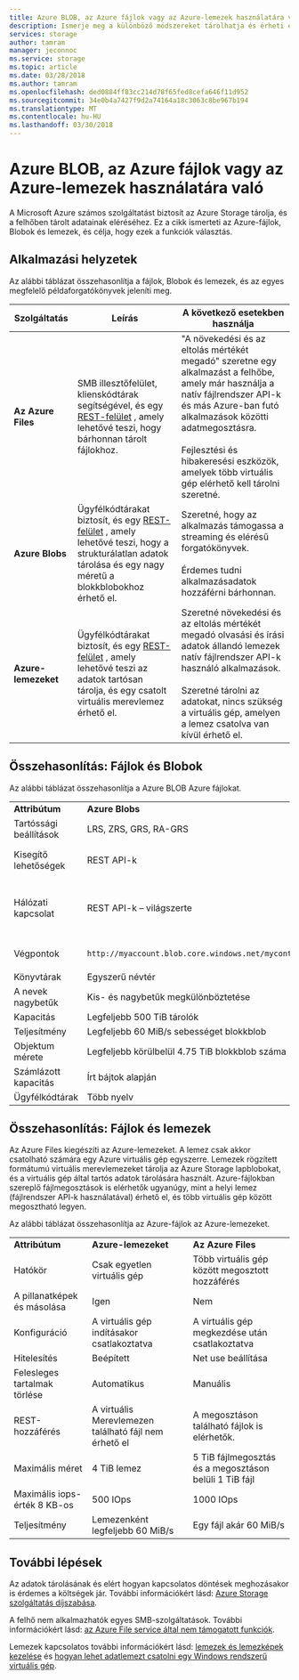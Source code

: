 ```yaml
---
title: Azure BLOB, az Azure fájlok vagy az Azure-lemezek használatára való
description: Ismerje meg a különböző módszereket tárolhatja és érheti el az Azure segítségével adatokat úgy dönt, hogy melyik technológiát használja.
services: storage
author: tamram
manager: jeconnoc
ms.service: storage
ms.topic: article
ms.date: 03/28/2018
ms.author: tamram
ms.openlocfilehash: ded0884ff83cc214d78f65fed8cefa646f11d952
ms.sourcegitcommit: 34e0b4a7427f9d2a74164a18c3063c8be967b194
ms.translationtype: MT
ms.contentlocale: hu-HU
ms.lasthandoff: 03/30/2018
---
```

# <a name="deciding-when-to-use-azure-blobs-azure-files-or-azure-disks"></a>Azure BLOB, az Azure fájlok vagy az Azure-lemezek használatára való

A Microsoft Azure számos szolgáltatást biztosít az Azure Storage tárolja, és a felhőben tárolt adatainak eléréséhez. Ez a cikk ismerteti az Azure-fájlok, Blobok és lemezek, és célja, hogy ezek a funkciók választás.

## <a name="scenarios"></a>Alkalmazási helyzetek

Az alábbi táblázat összehasonlítja a fájlok, Blobok és lemezek, és az egyes megfelelő példaforgatókönyvek jeleníti meg.

| Szolgáltatás | Leírás | A következő esetekben használja |
|--------------|-------------|-------------|
| **Az Azure Files** | SMB illesztőfelület, klienskódtárak segítségével, és egy [REST-felület](/rest/api/storageservices/file-service-rest-api) , amely lehetővé teszi, hogy bárhonnan tárolt fájlokhoz. | "A növekedési és az eltolás mértékét megadó" szeretne egy alkalmazást a felhőbe, amely már használja a natív fájlrendszer API-k és más Azure-ban futó alkalmazások közötti adatmegosztásra.<br/><br/>Fejlesztési és hibakeresési eszközök, amelyek több virtuális gép elérhető kell tárolni szeretné. |
| **Azure Blobs** | Ügyfélkódtárakat biztosít, és egy [REST-felület](/rest/api/storageservices/blob-service-rest-api) , amely lehetővé teszi, hogy a strukturálatlan adatok tárolása és egy nagy méretű a blokkblobokhoz érhető el. | Szeretné, hogy az alkalmazás támogassa a streaming és elérésű forgatókönyvek.<br/><br/>Érdemes tudni alkalmazásadatok hozzáférni bárhonnan. |
| **Azure-lemezeket** | Ügyfélkódtárakat biztosít, és egy [REST-felület](/rest/api/compute/manageddisks/disks/disks-rest-api) , amely lehetővé teszi az adatok tartósan tárolja, és egy csatolt virtuális merevlemez érhető el. | Szeretné növekedési és az eltolás mértékét megadó olvasási és írási adatok állandó lemezek natív fájlrendszer API-k használó alkalmazások.<br/><br/>Szeretné tárolni az adatokat, nincs szükség a virtuális gép, amelyen a lemez csatolva van kívül érhető el. |

## <a name="comparison-files-and-blobs"></a>Összehasonlítás: Fájlok és Blobok

Az alábbi táblázat összehasonlítja a Azure BLOB Azure fájlokat.  
  
||||  
|-|-|-|  
|**Attribútum**|**Azure Blobs**|**Az Azure Files**|  
|Tartóssági beállítások|LRS, ZRS, GRS, RA-GRS|LRS, ZRS, GRS|  
|Kisegítő lehetőségek|REST API-k|REST API-k<br /><br /> SMB 2.1 és az SMB 3.0 (szabványos fájlrendszere API-k)|  
|Hálózati kapcsolat|REST API-k – világszerte|REST API-k - világszerte<br /><br /> SMB 2.1--régión belül<br /><br /> Az SMB 3.0--világszerte|  
|Végpontok|`http://myaccount.blob.core.windows.net/mycontainer/myblob`|`\\myaccount.file.core.windows.net\myshare\myfile.txt`<br /><br /> `http://myaccount.file.core.windows.net/myshare/myfile.txt`|  
|Könyvtárak|Egyszerű névtér|Igaz címtárobjektumok|  
|A nevek nagybetűk|Kis- és nagybetűk megkülönböztetése|Kis-és nagybetűk megkülönböztetése nélkül, de megőrzi az eset|  
|Kapacitás|Legfeljebb 500 TiB tárolók|5 TiB fájlmegosztások|  
|Teljesítmény|Legfeljebb 60 MiB/s sebességet blokkblob|Az egy legfeljebb 60 MiB/s|  
|Objektum mérete|Legfeljebb körülbelül 4.75 TiB blokkblob száma|Legfeljebb 1 TiB fájlonként|  
|Számlázott kapacitás|Írt bájtok alapján|A fájl mérete alapján|  
|Ügyfélkódtárak|Több nyelv|Több nyelv|  
  
## <a name="comparison-files-and-disks"></a>Összehasonlítás: Fájlok és lemezek

Az Azure Files kiegészíti az Azure-lemezeket. A lemez csak akkor csatolható számára egy Azure virtuális gép egyszerre. Lemezek rögzített formátumú virtuális merevlemezeket tárolja az Azure Storage lapblobokat, és a virtuális gép által tartós adatok tárolására használt. Azure-fájlokban szereplő fájlmegosztások is elérhetők ugyanúgy, mint a helyi lemez (fájlrendszer API-k használatával) érhető el, és több virtuális gép között megosztható legyen.  
 
Az alábbi táblázat összehasonlítja az Azure-fájlok az Azure-lemezeket.  
 
||||  
|-|-|-|  
|**Attribútum**|**Azure-lemezeket**|**Az Azure Files**|  
|Hatókör|Csak egyetlen virtuális gép|Több virtuális gép között megosztott hozzáférés|  
|A pillanatképek és másolása|Igen|Nem|  
|Konfiguráció|A virtuális gép indításakor csatlakoztatva|A virtuális gép megkezdése után csatlakoztatva|  
|Hitelesítés|Beépített|Net use beállítása|  
|Felesleges tartalmak törlése|Automatikus|Manuális|  
|REST-hozzáférés|A virtuális Merevlemezen található fájl nem érhető el|A megosztáson található fájlok is elérhetők.|  
|Maximális méret|4 TiB lemez|5 TiB fájlmegosztás és a megosztáson belüli 1 TiB fájl|  
|Maximális iops-érték 8 KB-os|500 IOps|1000 IOps|  
|Teljesítmény|Lemezenként legfeljebb 60 MiB/s|Egy fájl akár 60 MiB/s|  

## <a name="next-steps"></a>További lépések

Az adatok tárolásának és elért hogyan kapcsolatos döntések meghozásakor is érdemes a költségek jár. További információkért lásd: [Azure Storage szolgáltatás díjszabása](https://azure.microsoft.com/pricing/details/storage/).
  
A felhő nem alkalmazhatók egyes SMB-szolgáltatások. További információkért lásd: [az Azure File service által nem támogatott funkciók](/rest/api/storageservices/features-not-supported-by-the-azure-file-service).
  
Lemezek kapcsolatos további információkért lásd: [lemezek és lemezképek kezelése](../../virtual-machines/windows/about-disks-and-vhds.md) és [hogyan lehet adatlemezt csatolni egy Windows rendszerű virtuális gép](../../virtual-machines/windows/attach-managed-disk-portal.md).
